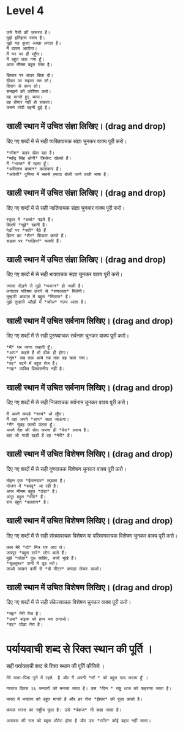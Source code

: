 # Level 4
```

उसे पैसों की ज़रूरत है।
मुझे इतिहास पसंद है।
मुझे यह कुत्ता अच्छा लगता है।
मैं वापस आऊँगा।
मैं घर पर ही रहूँगा।
मैं बहुत थक गया हूँ। 
आज मौसम बहुत गरम है।
```

```
बिस्तर पर चादर बिछा दो।
दीवार पर सहारा मत लो।
दिमाग से काम लो।
समझने की कोशिश करो।
वह भागते हुए आया।
वह बीमार नहीं हो सकता।
उसने टोपी पहनी हुई है। 
```
## खाली स्थान में उचित संज्ञा लिखिए। (drag and drop)
दिए गए शब्दों में से सही व्यक्तिवाचक संज्ञा चुनकर वाक्य पूरी करो।
```
*रमेश* बाहर खेल रहा है।
*महेंद्र सिंह धोनी* क्रिकेट खेलते हैं।
मैं *भारत* में रहता हूँ।
*अमिताभ बच्चन* कलाकार हैं।
*अंग्रेजी* दुनिया में सबसे ज़्यादा बोली जाने वाली भाषा है।
```
## खाली स्थान में उचित संज्ञा लिखिए। (drag and drop)
दिए गए शब्दों में से सही जातिवाचक संज्ञा चुनकर वाक्य पूरी करो।
```
स्कूल में *बच्चे* पढ़ते हैं।
बिल्ली *चूहे* खाती है।
पेड़ों पर *पक्षी* बैठे हैं
हिरन का *शेर* शिकार करते हैं।
सड़क पर *गाड़ियां* चलती हैं।
```
## खाली स्थान में उचित संज्ञा लिखिए। (drag and drop)
दिए गए शब्दों में से सही भाववाचक संज्ञा चुनकर वाक्य पूरी करो।
```
ज्यादा दोड़ने से मुझे *थकान* हो जाती है।
लगातार परिश्रम करने से *सफलता* मिलेगी।
तुम्हारी आवाज़ में बहुत *मिठास* है।
मुझे तुम्हारी आँखों में *क्रोध* नज़र आता है।
```
## खाली स्थान में उचित सर्वनाम लिखिए। (drag and drop)
दिए गए शब्दों में से सही पुरुषवाचक सर्वनाम चुनकर वाक्य पूरी करो।
```
*मैं* घर जाना चाहती हूँ।
*आप* कहते हैं तो ठीक ही होगा।
*तुम* जब तक आये तब तक वह चला गया।
*वह* पढने में बहुत तेज है।
*यह* व्यक्ति विश्वसनीय नहीं है।
```
## खाली स्थान में उचित सर्वनाम लिखिए। (drag and drop)
दिए गए शब्दों में से सही निजवाचक सर्वनाम चुनकर वाक्य पूरी करो।
```
मैं अपने कपडे *स्वयं* धो लूँगा।
मैं वहां अपने *आप* चला जाऊंगा।
*मैं* सुबह जल्दी उठता हूँ।
अपने देश की सेवा करना ही *मेरा* लक्षय है।
वहां जो गाडी खड़ी है वह *मेरी* है।
```
## खाली स्थान में उचित विशेषण लिखिए। (drag and drop)
दिए गए शब्दों में से सही  गुणवाचक विशेषण चुनकर वाक्य पूरी करो।
```
मोहन एक *ईमानदार* लड़का है।
भोजन में *बदबू* आ रही है।
आज मौसम बहुत *ठंडा* है।
अंगूर बहुत *मीठे* हैं।
राम बहुत *बलवान* है।
```
## खाली स्थान में उचित विशेषण लिखिए। (drag and drop)
दिए गए शब्दों में से सही संख्यावाचक विशेषण या परिमाणवाचक विशेषण चुनकर वाक्य पूरी करो।
```
कल मेरे *दो* मित्र घर आए थे।
जयपुर *बहुत सारे* लोग आते हैं।
मुझे *थोड़ा* दूध चाहिए, बच्चे भूखे हैं।
*चुल्लूभर* पानी में डूब मरो।
जाओ जाकर दर्जी से *दो मीटर* कपड़ा लेकर आओ।
```
## खाली स्थान में उचित विशेषण लिखिए। (drag and drop)
दिए गए शब्दों में से सही संकेतवाचक विशेषण चुनकर वाक्य पूरी करो।
```
*यह* मेरी मेज है।
*उस* बाइक को हाथ मत लगाओ।
*वह* घोड़ा मेरा है।
```

# पर्यायवाची शब्द से रिक्त स्थान की पूर्ति ।
सही पर्यायवाची शब्द से रिक्त स्थान की पूर्ति कीजिये ।
```
मेरे माता-पिता पुणे में रहते  है और मैं अपनी *माँ * को बहुत याद करता हूँ ।
 
गणतंत्र दिवस २६ जनवरी को मनाया जाता है। उस *दिन * राष्ट्र ध्वज को फहराया जाता है।

भारत में भगवान को बहुत मानते है और हर रोज *ईश्वर* की पूजा करते है।  

कमल भारत का राष्ट्रीय फूल है। उसे *पंकज* भी कहा जाता है। 

अमावस की रात को बहुत अँधेरा होता है और उस *रात्रि* कोई बहार नहीं जाता। 
```
